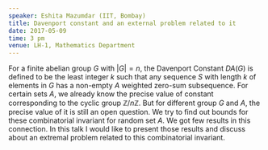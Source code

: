 ```yaml
---
speaker: Eshita Mazumdar (IIT, Bombay)
title: Davenport constant and an external problem related to it
date: 2017-05-09
time: 3 pm
venue: LH-1, Mathematics Department
---
```



For a finite abelian group $G$ with $|G| = n$, the Davenport
Constant $DA(G)$ is defined to be the least integer $k$ such that any sequence
$S$ with length $k$ of elements in $G$ has a non-empty $A$ weighted zero-sum
subsequence. For certain sets $A$, we already know the precise value of
constant corresponding to the cyclic group $\mathbb{Z} / n \mathbb{Z}$.
But for different group $G$
and $A$, the precise value of it is still an open question. We try to find
out bounds for these combinatorial invariant for random set $A$. We got few
results in this connection. In this talk I would like to present those
results and discuss about an extremal problem related to this
combinatorial invariant.
